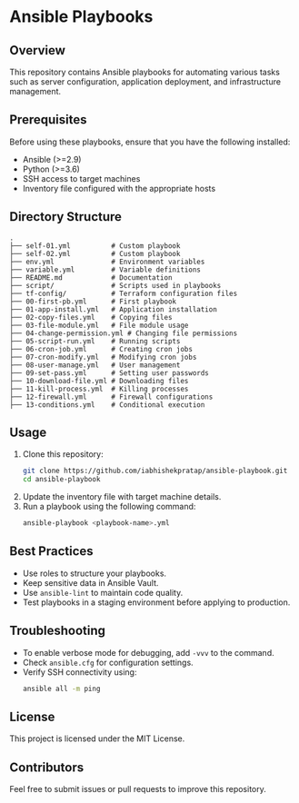 # Ansible Playbooks

## Overview
This repository contains Ansible playbooks for automating various tasks such as server configuration, application deployment, and infrastructure management.

## Prerequisites
Before using these playbooks, ensure that you have the following installed:
- Ansible (>=2.9)
- Python (>=3.6)
- SSH access to target machines
- Inventory file configured with the appropriate hosts

## Directory Structure
```
.
├── self-01.yml          # Custom playbook
├── self-02.yml          # Custom playbook
├── env.yml              # Environment variables
├── variable.yml         # Variable definitions
├── README.md            # Documentation
├── script/              # Scripts used in playbooks
├── tf-config/           # Terraform configuration files
├── 00-first-pb.yml      # First playbook
├── 01-app-install.yml   # Application installation
├── 02-copy-files.yml    # Copying files
├── 03-file-module.yml   # File module usage
├── 04-change-permission.yml # Changing file permissions
├── 05-script-run.yml    # Running scripts
├── 06-cron-job.yml      # Creating cron jobs
├── 07-cron-modify.yml   # Modifying cron jobs
├── 08-user-manage.yml   # User management
├── 09-set-pass.yml      # Setting user passwords
├── 10-download-file.yml # Downloading files
├── 11-kill-process.yml  # Killing processes
├── 12-firewall.yml      # Firewall configurations
├── 13-conditions.yml    # Conditional execution
```

## Usage
1. Clone this repository:
   ```bash
   git clone https://github.com/iabhishekpratap/ansible-playbook.git
   cd ansible-playbook
   ```
2. Update the inventory file with target machine details.
3. Run a playbook using the following command:
   ```bash
   ansible-playbook <playbook-name>.yml
   ```

## Best Practices
- Use roles to structure your playbooks.
- Keep sensitive data in Ansible Vault.
- Use `ansible-lint` to maintain code quality.
- Test playbooks in a staging environment before applying to production.

## Troubleshooting
- To enable verbose mode for debugging, add `-vvv` to the command.
- Check `ansible.cfg` for configuration settings.
- Verify SSH connectivity using:
  ```bash
  ansible all -m ping
  ```

## License
This project is licensed under the MIT License.

## Contributors
Feel free to submit issues or pull requests to improve this repository.

